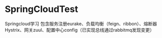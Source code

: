 # SpringCloudTest
Springcloud学习
包含服务注册eurake、负载均衡（feign、ribbon）、熔断器Hystrix、网关zuul、配置中心config（已实现总线通过rabbitmq发现变更）
